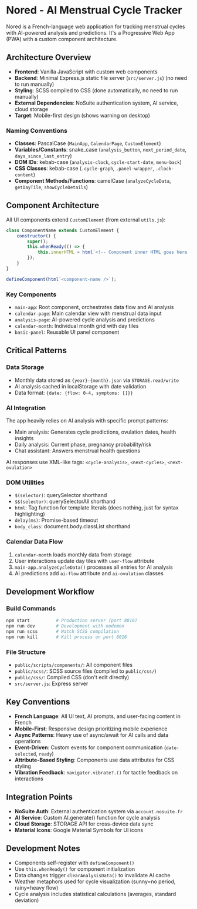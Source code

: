 # Nored - AI Menstrual Cycle Tracker

Nored is a French-language web application for tracking menstrual cycles with AI-powered analysis and predictions. It's a Progressive Web App (PWA) with a custom component architecture.

## Architecture Overview

-   **Frontend**: Vanilla JavaScript with custom web components
-   **Backend**: Minimal Express.js static file server (`src/server.js`) (no need to run manually)
-   **Styling**: SCSS compiled to CSS (done automatically, no need to run manually)
-   **External Dependencies**: NoSuite authentication system, AI service, cloud storage
-   **Target**: Mobile-first design (shows warning on desktop)

### Naming Conventions

-   **Classes**: PascalCase (`MainApp`, `CalendarPage`, `CustomElement`)
-   **Variables/Constants**: snake_case (`analysis_button`, `next_period_date`, `days_since_last_entry`)
-   **DOM IDs**: kebab-case (`analysis-clock`, `cycle-start-date`, `menu-back`)
-   **CSS Classes**: kebab-case (`.cycle-graph`, `.panel-wrapper`, `.clock-content`)
-   **Component Methods/Functions**: camelCase (`analyzeCycleData`, `getDayTile`, `showCycleDetails`)

## Component Architecture

All UI components extend `CustomElement` (from external `utils.js`):

```javascript
class ComponentName extends CustomElement {
	constructor() {
		super();
		this.whenReady(() => {
			this.innerHTML = html`<!-- Component inner HTML goes here -->`;
		});
	}
}

defineComponent(html`<component-name />`);
```

### Key Components

-   `main-app`: Root component, orchestrates data flow and AI analysis
-   `calendar-page`: Main calendar view with menstrual data input
-   `analysis-page`: AI-powered cycle analysis and predictions
-   `calendar-month`: Individual month grid with day tiles
-   `basic-panel`: Reusable UI panel component

## Critical Patterns

### Data Storage

-   Monthly data stored as `{year}-{month}.json` via `STORAGE.read/write`
-   AI analysis cached in localStorage with date validation
-   Data format: `{date: {flow: 0-4, symptoms: []}}`

### AI Integration

The app heavily relies on AI analysis with specific prompt patterns:

-   Main analysis: Generates cycle predictions, ovulation dates, health insights
-   Daily analysis: Current phase, pregnancy probability/risk
-   Chat assistant: Answers menstrual health questions

AI responses use XML-like tags: `<cycle-analysis>`, `<next-cycles>`, `<next-ovulation>`

### DOM Utilities

-   `$(selector)`: querySelector shorthand
-   `$$(selector)`: querySelectorAll shorthand
-   `html`: Tag function for template literals (does nothing, just for syntax highlighting)
-   `delay(ms)`: Promise-based timeout
-   `body_class`: document.body.classList shorthand

### Calendar Data Flow

1. `calendar-month` loads monthly data from storage
2. User interactions update day tiles with `user-flow` attribute
3. `main-app.analyzeCycleData()` processes all entries for AI analysis
4. AI predictions add `ai-flow` attribute and `ai-ovulation` classes

## Development Workflow

### Build Commands

```bash
npm start          # Production server (port 8016)
npm run dev        # Development with nodemon
npm run scss       # Watch SCSS compilation
npm run kill       # Kill process on port 8016
```

### File Structure

-   `public/scripts/components/`: All component files
-   `public/scss/`: SCSS source files (compiled to `public/css/`)
-   `public/css/`: Compiled CSS (don't edit directly)
-   `src/server.js`: Express server

## Key Conventions

-   **French Language**: All UI text, AI prompts, and user-facing content in French
-   **Mobile-First**: Responsive design prioritizing mobile experience
-   **Async Patterns**: Heavy use of async/await for AI calls and data operations
-   **Event-Driven**: Custom events for component communication (`date-selected`, `ready`)
-   **Attribute-Based Styling**: Components use data attributes for CSS styling
-   **Vibration Feedback**: `navigator.vibrate?.()` for tactile feedback on interactions

## Integration Points

-   **NoSuite Auth**: External authentication system via `account.nosuite.fr`
-   **AI Service**: Custom AI.generate() function for cycle analysis
-   **Cloud Storage**: STORAGE API for cross-device data sync
-   **Material Icons**: Google Material Symbols for UI icons

## Development Notes

-   Components self-register with `defineComponent()`
-   Use `this.whenReady()` for component initialization
-   Data changes trigger `clearAnalysisData()` to invalidate AI cache
-   Weather metaphors used for cycle visualization (sunny=no period, rainy=heavy flow)
-   Cycle analysis includes statistical calculations (averages, standard deviation)
